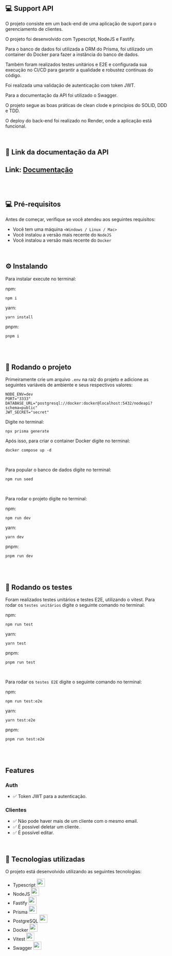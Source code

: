 ## 💻 Support API 

O projeto consiste em um back-end de uma aplicação de suport para o gerenciamento de clientes. 

O projeto foi desenvolvido com Typescript, NodeJS e Fastify.

Para o banco de dados foi utilizada a ORM do Prisma, foi utilizado um container do Docker para fazer a instância do banco de dados.

Também foram realizados testes unitários e E2E e configurada sua execução no CI/CD para garantir a qualidade e robustez contínuas do código.

Foi realizada uma validação de autenticação com token JWT.

Para a documentação da API foi utilizado o Swagger.

O projeto segue as boas práticas de clean clode e princípios do SOLID, DDD e TDD.

O deploy do back-end foi realizado no Render, onde a aplicação está funcional.


<br/>

## 📗 Link da documentação da API

<h2>Link: <a href="https://support-api-3g2f.onrender.com/docs" target="_blank" rel="external">Documentação</a></h2>

<br/>
<br/>

## 💻 Pré-requisitos

Antes de começar, verifique se você atendeu aos seguintes requisitos:
* Você tem uma máquina `<Windows / Linux / Mac>`
* Você instalou a versão mais recente do `NodeJS`
* Você instalou a versão mais recente do `Docker`

<br/>

## ⚙️ Instalando

Para instalar execute no terminal:

npm:
```
npm i
```

yarn:
```
yarn install
```

pnpm:
```
pnpm i
```

<br/>
<br/>

## 🚀 Rodando o projeto

Primeiramente crie um arquivo ```.env``` na raíz do projeto e adicione as seguintes variáveis de ambiente e seus respectivos valores:

```
NODE_ENV=dev
PORT="3333"
DATABASE_URL="postgresql://docker:docker@localhost:5432/nodeapi?schema=public"
JWT_SECRET="secret"
```


Digite no terminal:

```
npx prisma generate
```


Após isso, para criar o container Docker digite no terminal:

```
docker compose up -d
```
<br/>


Para popular o banco de dados digite no terminal:

```
npm run seed
```
<br/>

Para rodar o projeto digite no terminal:

npm:
```
npm run dev
```
yarn:
```
yarn dev
```

pnpm:
```
pnpm run dev
```

<br/>
<br/>

## 🧪 Rodando os testes

Foram realizados testes unitários e testes E2E, utilizando o vitest. Para rodar os ```testes unitários``` digite o seguinte comando no terminal:

npm:
```
npm run test
```
yarn:
```
yarn test
```

pnpm:
```
pnpm run test
```

<br/>


Para rodar os ```testes E2E``` digite o seguinte comando no terminal:

npm:
```
npm run test:e2e
```
yarn:
```
yarn test:e2e
```

pnpm:
```
pnpm run test:e2e
```

<br/>
<br/>

## Features
### Auth

- ✅ Token JWT para a autenticação.


### Clientes

- ✅ Não pode haver mais de um cliente com o mesmo email.
- ✅ É possível deletar um cliente.
- ✅ É possível editar.



<br/>



## 🚀 Tecnologias utilizadas

O projeto está desenvolvido utilizando as seguintes tecnologias:

- Typescript <img width="25px" height="25px" src="https://cdn.jsdelivr.net/gh/devicons/devicon@latest/icons/typescript/typescript-original.svg" />
- NodeJS <img width="25px" height="25px" src="https://cdn.jsdelivr.net/gh/devicons/devicon@latest/icons/nodejs/nodejs-original.svg" />
- Fastify <img width="25px" height="25px" src="https://cdn.jsdelivr.net/gh/devicons/devicon@latest/icons/fastify/fastify-original.svg" />
- Prisma <img width="25px" height="25px" src="https://cdn.jsdelivr.net/gh/devicons/devicon@latest/icons/prisma/prisma-original.svg" />
- PostgreSQL <img width="25px" height="25px" src="https://cdn.jsdelivr.net/gh/devicons/devicon@latest/icons/postgresql/postgresql-original.svg" />
- Docker <img width="25px" height="25px" src="https://cdn.jsdelivr.net/gh/devicons/devicon@latest/icons/docker/docker-original.svg" />
- Vitest <img width="25px" height="25px" src="https://cdn.jsdelivr.net/gh/devicons/devicon@latest/icons/vitest/vitest-original.svg" />
- Swagger <img width="25px" height="25px" src="https://cdn.jsdelivr.net/gh/devicons/devicon@latest/icons/swagger/swagger-original.svg" />


